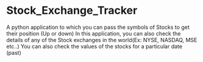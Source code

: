 # Stock_Exchange_Tracker
A python application to which you can pass the symbols of Stocks to get their position (Up or down)
In this application, you can also check the details of any of the Stock exchanges in the world(Ex: NYSE, NASDAQ, MSE etc..)
You can also check the values of the stocks for a particular date (past)
